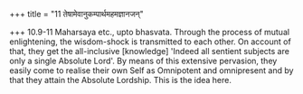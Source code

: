 +++
title = "11 तेषामेवानुकम्पार्थमहमज्ञानजन्"

+++
10.9-11 Maharsaya etc., upto bhasvata. Through the process of mutual
enlightening, the wisdom-shock is transmitted to each other. On account
of that, they get the all-inclusive \[knowledge\] 'Indeed all sentient
subjects are only a single Absolute Lord'. By means of this extensive
pervasion, they easily come to realise their own Self as Omnipotent and
omnipresent and by that they attain the Absolute Lordship. This is the
idea here.
